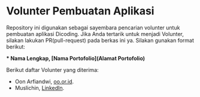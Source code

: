 # Volunter Pembuatan Aplikasi 

Repository ini digunakan sebagai sayembara pencarian volunter untuk pembuatan aplikasi Dicoding. Jika Anda tertarik untuk menjadi Volunter, silakan lakukan PR(pull-request) pada berkas ini ya. Silakan gunakan format berikut: 


**\* Nama Lengkap, [Nama Portofolio](Alamat Portofolio)** 


Berikut daftar Volunter yang diterima: 

* Oon Arfiandwi, [oo.or.id](https://oo.or.id). 
* Muslichin, [LinkedIn](https://www.linkedin.com/in/muslchn/).
